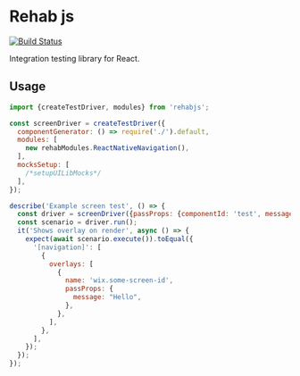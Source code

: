 Rehab js
========

[![Build Status](https://travis-ci.com/wix-incubator/rehabjs.svg?token=ECstxpHzEZeQwCfcirJ4&branch=master)](https://travis-ci.com/wix-incubator/rehabjs)

Integration testing library for React.


Usage
-----

```js
import {createTestDriver, modules} from 'rehabjs';

const screenDriver = createTestDriver({
  componentGenerator: () => require('./').default,
  modules: [
    new rehabModules.ReactNativeNavigation(),
  ],
  mocksSetup: [
    /*setupUILibMocks*/
  ],
});

describe('Example screen test', () => {
  const driver = screenDriver({passProps: {componentId: 'test', message: 'Hello'}});
  const scenario = driver.run();
  it('Shows overlay on render', async () => {
    expect(await scenario.execute()).toEqual({
      '[navigation]': [
        {
          overlays: [
            {
              name: 'wix.some-screen-id',
              passProps: {
                message: "Hello",
              },
            },
          ],
        },
      ],
    });
  });
});

```
